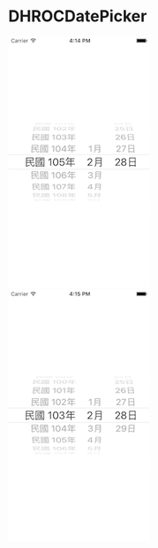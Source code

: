 # DHROCDatePicker

![](https://github.com/DarrenHsu/DHROCDatePicker/blob/master/Screen%20Shot/Simulator%20Screen%20Shot%20May%205,%202016,%204.14.38%20PM.png?raw=true)
![](https://github.com/DarrenHsu/DHROCDatePicker/blob/master/Screen%20Shot/Simulator%20Screen%20Shot%20May%205,%202016,%204.15.02%20PM.png?raw=true)
